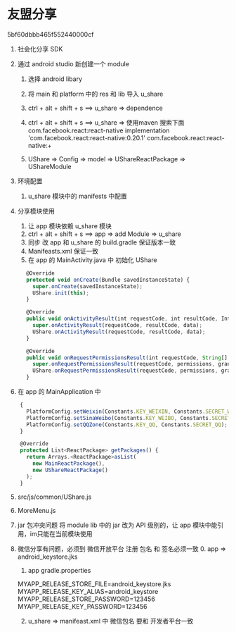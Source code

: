 # 友盟分享
5bf60dbbb465f552440000cf
1. 社会化分享 SDK
2. 通过 android studio 新创建一个 module
   1. 选择 android libary
   2. 将 main 和 platform 中的 res 和 lib 导入 u_share
   3. ctrl + alt + shift + s ==> u_share => dependence
   4. ctrl + alt + shift + s ==> u_share => 使用maven 搜索下面 com.facebook.react:react-native
      implementation 'com.facebook.react:react-native:0.20.1'
      com.facebook.react:react-native:+

   5. UShare => Config => model => UShareReactPackage
      => UShareModule

3. 环境配置
   1. u_share 模块中的 manifests 中配置

4. 分享模块使用
   1. 让 app 模块依赖 u_share 模块
   2. ctrl + alt + shift + s ==> app => add Module => u_share
   3. 同步 改 app 和 u_share 的 build.gradle 保证版本一致
   4. Manifeasts.xml 保证一致
   5. 在 app 的 MainActivity.java 中 初始化 UShare
~~~javascript
      @Override
      protected void onCreate(Bundle savedInstanceState) {
        super.onCreate(savedInstanceState);
        UShare.init(this);
      }

      @Override
      public void onActivityResult(int requestCode, int resultCode, Intent data) {
        super.onActivityResult(requestCode, resultCode, data);
        UShare.onActivityResult(requestCode, resultCode, data);
      }

      @Override
      public void onRequestPermissionsResult(int requestCode, String[] permissions, int[] grantResults) {
        super.onRequestPermissionsResult(requestCode, permissions, grantResults);
        UShare.onRequestPermissionsResult(requestCode, permissions, grantResults);
      }
~~~
   6. 在 app 的 MainApplication 中 
~~~javascript
    {
      PlatformConfig.setWeixin(Constants.KEY_WEIXIN, Constants.SECRET_WEIXIN);
      PlatformConfig.setSinaWeibo(Constants.KEY_WEIBO, Constants.SECRET_WEIBO,"http://sns.whalecloud.com");
      PlatformConfig.setQQZone(Constants.KEY_QQ, Constants.SECRET_QQ);
    }
~~~
~~~javascript
    @Override
    protected List<ReactPackage> getPackages() {
      return Arrays.<ReactPackage>asList(
        new MainReactPackage(),
        new UShareReactPackage()
      );
    }
~~~

5. src/js/common/UShare.js
6. MoreMenu.js
7. jar 包冲突问题 将 module lib 中的 jar 改为 API 级别的，让 app 模块中能引用，im只能在当前模块使用
8. 微信分享有问题，必须到 微信开放平台 注册 包名 和 签名必须一致
    0. app => android_keystore.jks
    1. app gradle.properties

      MYAPP_RELEASE_STORE_FILE=android_keystore.jks
      MYAPP_RELEASE_KEY_ALIAS=android_keystore
      MYAPP_RELEASE_STORE_PASSWORD=123456
      MYAPP_RELEASE_KEY_PASSWORD=123456

    2. u_share => manifeast.xml 中 微信包名 要和 开发者平台一致
    